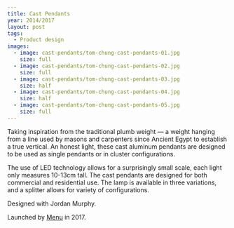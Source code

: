 ```yaml
---
title: Cast Pendants
year: 2014/2017
layout: post
tags:
  - Product design
images:
  - image: cast-pendants/tom-chung-cast-pendants-01.jpg
    size: full
  - image: cast-pendants/tom-chung-cast-pendants-02.jpg
    size: full
  - image: cast-pendants/tom-chung-cast-pendants-03.jpg
    size: half
  - image: cast-pendants/tom-chung-cast-pendants-04.jpg
    size: half
  - image: cast-pendants/tom-chung-cast-pendants-05.jpg
    size: full
---
```


Taking inspiration from the traditional plumb weight &#8212; a weight hanging from a line used by masons and carpenters since Ancient Egypt to establish a true vertical. An honest light, these cast aluminum pendants are designed to be used as single pendants or in cluster configurations.

The use of LED technology allows for a surprisingly small scale, each light only measures 10-13cm tall. The cast pendants are designed for both commercial and residential use. The lamp is available in three variations, and a splitter allows for variety of configurations.

Designed with Jordan Murphy. 

Launched by <a href="http://menu.as">Menu</a> in 2017.